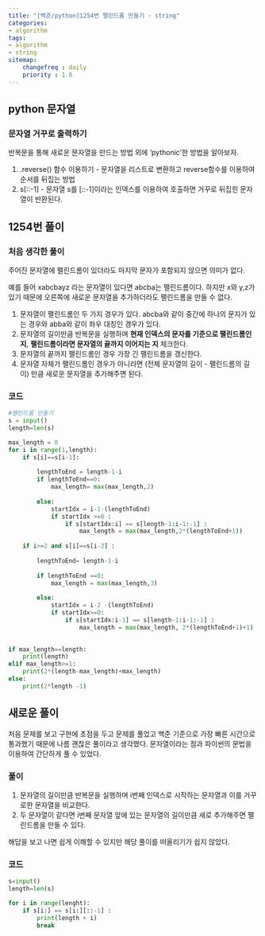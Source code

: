 ```yaml
---
title: "[백준/python]1254번 팰린드롬 만들기 - string"
categories:
- algorithm
tags:
- algorithm
- string
sitemap:
    changefreq : daily
    priority : 1.0
---
```


## python 문자열

### 문자열 거꾸로 출력하기

반복문을 통해 새로운 문자열을 만드는 방법 외에 ‘pythonic’한 방법을 알아보자.

1. .reverse() 함수 이용하기 - 문자열을 리스트로 변환하고 reverse함수를 이용하여 순서를 뒤집는 방법
2. s[::-1] - 문자열 s를 [::-1]이라는 인덱스를 이용하여 호출하면 거꾸로 뒤집힌 문자열이 반환된다.

## 1254번 풀이

### 처음 생각한 풀이

주어진 문자열에 팰린드롬이 있더라도 마지막 문자가 포함되지 않으면 의미가 없다. 

예를 들어 xabcbayz 라는 문자열이 있다면 abcba는 팰린드롬이다. 하지만 x와 y,z가 있기 때문에 오른쪽에 새로운 문자열을 추가하더라도 팰린드롬을 만들 수 없다. 

1. 문자열이 팰린드롬인  두 가지 경우가 있다. abcba와 같이 중간에 하나의 문자가 있는 경우와 abba와 같이 좌우 대칭인 경우가 있다.
2. 문자열의 길이만큼 반복문을 실행하며 **현재 인덱스의 문자를 기준으로 팰린드롬인지**, **팰린드롬이라면 문자열의 끝까지 이어지는 지** 체크한다.
3. 문자열의 끝까지 팰린드롬인 경우 가장 긴 팰린드롬을 갱신한다.
4. 문자열 자체가 팰린드롬인 경우가 아니라면 (전체 문자열의 길이 - 팰린드롬의 길이) 만큼 새로운 문자열을 추가해주면 된다.

### 코드

```python
#팰린드롬 만들기
s = input()
length=len(s)

max_length = 0
for i in range(1,length):
    if s[i]==s[i-1]:
        
        lengthToEnd = length-1-i
        if lengthToEnd==0:
            max_length= max(max_length,2)
            
        else:
            startIdx = i-1-(lengthToEnd)
            if startIdx >=0 :
                if s[startIdx:i] == s[length-1:i-1:-1] :
                    max_length = max(max_length,2*(lengthToEnd+1))
                
    if i>=2 and s[i]==s[i-2] :
        
        lengthToEnd= length-1-i
        
        if lengthToEnd ==0:
            max_length = max(max_length,3)
            
        else:
            startIdx = i-2 -(lengthToEnd)
            if startIdx>=0:
                if s[startIdx:i-1] == s[length-1:i-1:-1] :
                    max_length = max(max_length, 2*(lengthToEnd+1)+1)
    

if max_length==length:
    print(length)
elif max_length>=1:
    print(2*(length-max_length)+max_length)
else:
    print(2*length -1)
```

## 새로운 풀이

처음 문제를 보고 구현에 초점을 두고 문제를 풀었고 백준 기준으로 가장 빠른 시간으로 통과했기 때문에 나름 괜찮은 풀이라고 생각했다. 문자열이라는 점과 파이썬의 문법을 이용하여 간단하게 풀 수 있었다.

### 풀이

1. 문자열의 길이만큼 반복문을 실행하며 i번째 인덱스로 시작하는 문자열과 이를 거꾸로한 문자열을 비교한다. 
2. 두 문자열이 같다면 i번째 문자열 앞에 있는 문자열의 길이만큼 새로 추가해주면 팰린드롬을 만들 수 있다.

해답을 보고 나면 쉽게 이해할 수 있지만 해당 풀이를 떠올리기가 쉽지 않았다.

### 코드

```python
s=input()
length=len(s)

for i in range(lenght):
	if s[i:] == s[i:][::-1] :
		print(length + i)
		break
```
